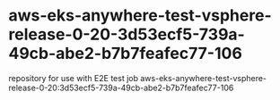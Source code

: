 # aws-eks-anywhere-test-vsphere-release-0-20-3d53ecf5-739a-49cb-abe2-b7b7feafec77-106
repository for use with E2E test job aws-eks-anywhere-test-vsphere-release-0-20:3d53ecf5-739a-49cb-abe2-b7b7feafec77-106

